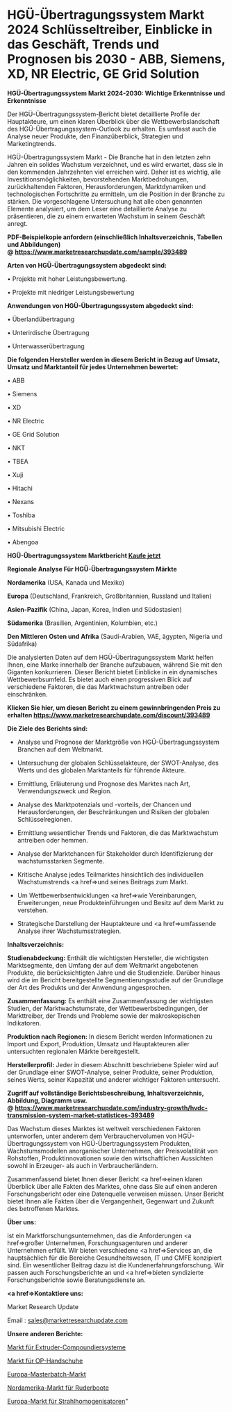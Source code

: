 # HGÜ-Übertragungssystem Markt 2024 Schlüsseltreiber, Einblicke in das Geschäft, Trends und Prognosen bis 2030 - ABB, Siemens, XD, NR Electric, GE Grid Solution

<strong>HGÜ-Übertragungssystem Markt 2024-2030: Wichtige Erkenntnisse und Erkenntnisse</strong>

Der HGÜ-Übertragungssystem-Bericht bietet detaillierte Profile der Hauptakteure, um einen klaren Überblick über die Wettbewerbslandschaft des HGÜ-Übertragungssystem-Outlook zu erhalten. Es umfasst auch die Analyse neuer Produkte, den Finanzüberblick, Strategien und Marketingtrends.

HGÜ-Übertragungssystem Markt - Die Branche hat in den letzten zehn Jahren ein solides Wachstum verzeichnet, und es wird erwartet, dass sie in den kommenden Jahrzehnten viel erreichen wird. Daher ist es wichtig, alle Investitionsmöglichkeiten, bevorstehenden Marktbedrohungen, zurückhaltenden Faktoren, Herausforderungen, Marktdynamiken und technologischen Fortschritte zu ermitteln, um die Position in der Branche zu stärken. Die vorgeschlagene Untersuchung hat alle oben genannten Elemente analysiert, um dem Leser eine detaillierte Analyse zu präsentieren, die zu einem erwarteten Wachstum in seinem Geschäft anregt.

<strong><b>PDF-Beispielkopie anfordern (einschließlich Inhaltsverzeichnis, Tabellen und Abbildungen) @ </b></strong><strong><a href=https://www.marketresearchupdate.com/sample/393489><strong>https://www.marketresearchupdate.com/sample/393489</u></a></strong></strong>

<strong>Arten von HGÜ-Übertragungssystem abgedeckt sind:</strong>

• Projekte mit hoher Leistungsbewertung.

• Projekte mit niedriger Leistungsbewertung

<strong>Anwendungen von HGÜ-Übertragungssystem abgedeckt sind:</strong>

• Überlandübertragung

• Unterirdische Übertragung

• Unterwasserübertragung

<strong>Die folgenden Hersteller werden in diesem Bericht in Bezug auf Umsatz, Umsatz und Marktanteil für jedes Unternehmen bewertet:</strong>

• ABB

• Siemens

• XD

• NR Electric

• GE Grid Solution

• NKT

• TBEA

• Xuji

• Hitachi

• Nexans

• Toshiba

• Mitsubishi Electric

• Abengoa

<strong>HGÜ-Übertragungssystem Marktbericht <a href=https://www.marketresearchupdate.com/buynow/393489>Kaufe jetzt</a></strong>

<strong>Regionale Analyse Für HGÜ-Übertragungssystem Märkte</strong>

<strong>Nordamerika</strong> (USA, Kanada und Mexiko)

<strong>Europa</strong> (Deutschland, Frankreich, Großbritannien, Russland und Italien)

<strong>Asien-Pazifik</strong> (China, Japan, Korea, Indien und Südostasien)

<strong>Südamerika</strong> (Brasilien, Argentinien, Kolumbien, etc.)

<strong>Den Mittleren</strong> <strong>Osten und Afrika</strong> (Saudi-Arabien, VAE, ägypten, Nigeria und Südafrika)

Die analysierten Daten auf dem HGÜ-Übertragungssystem Markt helfen Ihnen, eine Marke innerhalb der Branche aufzubauen, während Sie mit den Giganten konkurrieren. Dieser Bericht bietet Einblicke in ein dynamisches Wettbewerbsumfeld. Es bietet auch einen progressiven Blick auf verschiedene Faktoren, die das Marktwachstum antreiben oder einschränken.

<strong>Klicken Sie hier, um diesen Bericht zu einem gewinnbringenden Preis zu erhalten
</strong><strong><a href=https://www.marketresearchupdate.com/discount/393489>https://www.marketresearchupdate.com/discount/393489</b></u></strong></a>

<strong>Die Ziele des Berichts sind:</strong>

- Analyse und Prognose der Marktgröße von HGÜ-Übertragungssystem Branchen auf dem Weltmarkt.

- Untersuchung der globalen Schlüsselakteure, der SWOT-Analyse, des Werts und des globalen Marktanteils für führende Akteure.

- Ermittlung, Erläuterung und Prognose des Marktes nach Art, Verwendungszweck und Region.

- Analyse des Marktpotenzials und -vorteils, der Chancen und Herausforderungen, der Beschränkungen und Risiken der globalen Schlüsselregionen.

- Ermittlung wesentlicher Trends und Faktoren, die das Marktwachstum antreiben oder hemmen.

- Analyse der Marktchancen für Stakeholder durch Identifizierung der wachstumsstarken Segmente.

- Kritische Analyse jedes Teilmarktes hinsichtlich des individuellen Wachstumstrends <a href=>und</a> seines Beitrags zum Markt.

- Um Wettbewerbsentwicklungen <a href=>wie</a> Vereinbarungen, Erweiterungen, neue Produkteinführungen und Besitz auf dem Markt zu verstehen.

- Strategische Darstellung der Hauptakteure und <a href=>umfas</a>sende Analyse ihrer Wachstumsstrategien.

<strong>Inhaltsverzeichnis:</strong>

<strong>Studienabdeckung:</strong> Enthält die wichtigsten Hersteller, die wichtigsten Marktsegmente, den Umfang der auf dem Weltmarkt angebotenen Produkte, die berücksichtigten Jahre und die Studienziele. Darüber hinaus wird die im Bericht bereitgestellte Segmentierungsstudie auf der Grundlage der Art des Produkts und der Anwendung angesprochen.

<strong>Zusammenfassung:</strong> Es enthält eine Zusammenfassung der wichtigsten Studien, der Marktwachstumsrate, der Wettbewerbsbedingungen, der Markttreiber, der Trends und Probleme sowie der makroskopischen Indikatoren.

<strong>Produktion nach Regionen:</strong> In diesem Bericht werden Informationen zu Import und Export, Produktion, Umsatz und Hauptakteuren aller untersuchten regionalen Märkte bereitgestellt.

<strong>Herstellerprofil:</strong> Jeder in diesem Abschnitt beschriebene Spieler wird auf der Grundlage einer SWOT-Analyse, seiner Produkte, seiner Produktion, seines Werts, seiner Kapazität und anderer wichtiger Faktoren untersucht.

<strong><b>Zugriff auf vollständige Berichtsbeschreibung, Inhaltsverzeichnis, Abbildung, Diagramm usw. @ </b></strong><strong><a href=https://www.marketresearchupdate.com/industry-growth/hvdc-transmission-system-market-statistices-393489>https://www.marketresearchupdate.com/industry-growth/hvdc-transmission-system-market-statistices-393489</a></strong>

Das Wachstum dieses Marktes ist weltweit verschiedenen Faktoren unterworfen, unter anderem dem Verbrauchervolumen von HGÜ-Übertragungssystem von HGÜ-Übertragungssystem Produkten, Wachstumsmodellen anorganischer Unternehmen, der Preisvolatilität von Rohstoffen, Produktinnovationen sowie den wirtschaftlichen Aussichten sowohl in Erzeuger- als auch in Verbraucherländern.

Zusammenfassend bietet Ihnen dieser Bericht <a href=>einen</a> klaren Überblick über alle Fakten des Marktes, ohne dass Sie auf einen anderen Forschungsbericht oder eine Datenquelle verweisen müssen. Unser Bericht bietet Ihnen alle Fakten über die Vergangenheit, Gegenwart und Zukunft des betroffenen Marktes.

<strong>Über uns:</strong>

 ist ein Marktforschungsunternehmen, das die Anforderungen <a href=>großer</a> Unternehmen, Forschungsagenturen und anderer Unternehmen erfüllt. Wir bieten verschiedene <a href=>Services</a> an, die hauptsächlich für die Bereiche Gesundheitswesen, IT und CMFE konzipiert sind. Ein wesentlicher Beitrag dazu ist die Kundenerfahrungsforschung. Wir passen auch Forschungsberichte an und <a href=>bieten</a> syndizierte Forschungsberichte sowie Beratungsdienste an.

<strong><a href=>Kontaktiere uns:</a></strong>

Market Research Update

Email : sales@marketresearchupdate.com

<strong>Unsere anderen Berichte:</strong>

<a href=https://www.linkedin.com/pulse/extruder-compounding-system-market-2023-future-scope-demands>Markt für Extruder-Compoundiersysteme</a>

<a href=https://www.linkedin.com/pulse/surgical-operation-gloves-market-size-industry-growth>Markt für OP-Handschuhe</a>

<a href=https://www.linkedin.com/pulse/europe-masterbatch-market-size-share-trends-growth>Europa-Masterbatch-Markt</a>

<a href=https://www.linkedin.com/pulse/north-america-rowing-boats-market-2030-see>Nordamerika-Markt für Ruderboote</a>

<a href=https://www.linkedin.com/pulse/europe-beam-homogenizers-market-growing-rapidly>Europa-Markt für Strahlhomogenisatoren</a>"
